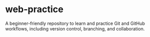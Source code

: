 # web-practice
A beginner-friendly repository to learn and practice Git and GitHub workflows, including version control, branching, and collaboration.
